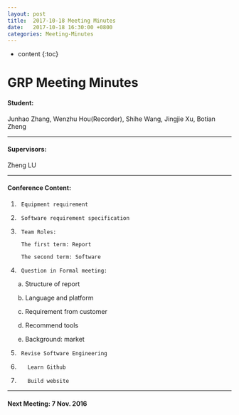 ```yaml
---
layout: post
title:  2017-10-18 Meeting Minutes
date:   2017-10-18 16:30:00 +0800
categories: Meeting-Minutes
---
```


* content
{:toc}


# GRP Meeting Minutes


#### Student: 

Junhao Zhang, Wenzhu Hou(Recorder), Shihe Wang, Jingjie Xu, Botian Zheng

---

#### Supervisors: 

Zheng LU

---

#### Conference Content: 

1.		Equipment requirement

2.		Software requirement specification

3.  	Team Roles:

		The first term: Report

		The second term: Software

4.  	Question in Formal meeting:

	a.  Structure of report

	b.  Language and platform

	c.  Requirement from customer

	d.  Recommend tools

	e.  Background: market

5.    	Revise Software Engineering

6.  	  Learn Github

7.  	  Build website
	
---






	 
#### Next Meeting: 7 Nov. 2016   

